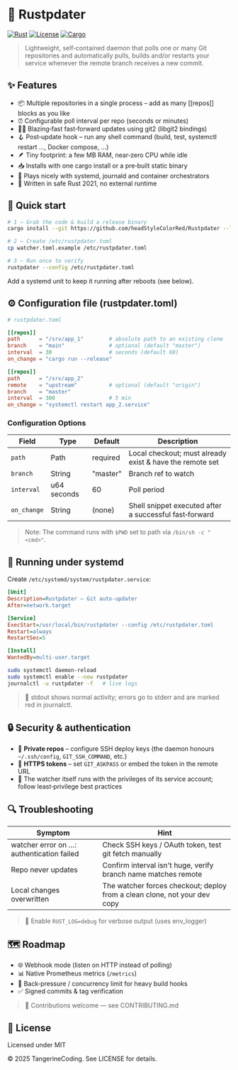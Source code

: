 # 🚀 Rustpdater

[![Rust](https://img.shields.io/badge/rust-2021-orange.svg)](https://www.rust-lang.org)
[![License](https://img.shields.io/badge/license-MIT%2FApache--2.0-blue.svg)](LICENSE)
[![Cargo](https://img.shields.io/badge/cargo-install-blue)](https://crates.io)

> Lightweight, self‑contained daemon that polls one or many Git repositories and automatically pulls, builds and/or restarts your service whenever the remote branch receives a new commit.

## ✨ Features

- 📦 Multiple repositories in a single process – add as many [[repos]] blocks as you like
- ⏰ Configurable poll interval per repo (seconds or minutes)
- 🏃‍♂️ Blazing‑fast fast‑forward updates using git2 (libgit2 bindings)
- 🪝 Post‑update hook – run any shell command (build, test, systemctl restart …, Docker compose, …)
- 🪶 Tiny footprint: a few MB RAM, near‑zero CPU while idle
- 📥 Installs with one cargo install or a pre‑built static binary
- 🔧 Plays nicely with systemd, journald and container orchestrators
- 🦀 Written in safe Rust 2021, no external runtime

## 🚀 Quick start

```bash
# 1 – Grab the code & build a release binary
cargo install --git https://github.com/headStyleColorRed/Rustpdater --locked

# 2 – Create /etc/rustpdater.toml
cp watcher.toml.example /etc/rustpdater.toml

# 3 – Run once to verify
rustpdater --config /etc/rustpdater.toml
```

Add a systemd unit to keep it running after reboots (see below).

## ⚙️ Configuration file (rustpdater.toml)

```toml
# rustpdater.toml

[[repos]]
path      = "/srv/app_1"        # absolute path to an existing clone
branch    = "main"              # optional (default "master")
interval  = 30                  # seconds (default 60)
on_change = "cargo run --release"

[[repos]]
path      = "/srv/app_2"
remote    = "upstream"          # optional (default "origin")
branch    = "master"
interval  = 300                 # 5 min
on_change = "systemctl restart app_2.service"
```

### Configuration Options

| Field | Type | Default | Description |
|-------|------|---------|-------------|
| `path` | Path | required | Local checkout; must already exist & have the remote set |
| `branch` | String | "master" | Branch ref to watch |
| `interval` | u64 seconds | 60 | Poll period |
| `on_change` | String | (none) | Shell snippet executed after a successful fast‑forward |

> Note: The command runs with `$PWD` set to path via `/bin/sh -c "<cmd>"`.

## 🔧 Running under systemd

Create `/etc/systemd/system/rustpdater.service`:

```ini
[Unit]
Description=Rustpdater – Git auto‑updater
After=network.target

[Service]
ExecStart=/usr/local/bin/rustpdater --config /etc/rustpdater.toml
Restart=always
RestartSec=5

[Install]
WantedBy=multi-user.target
```

```bash
sudo systemctl daemon-reload
sudo systemctl enable --now rustpdater
journalctl -u rustpdater -f   # live logs
```

> 📝 stdout shows normal activity; errors go to stderr and are marked red in journalctl.

## 🔒 Security & authentication

- 🔑 **Private repos** – configure SSH deploy keys (the daemon honours `~/.ssh/config`, `GIT_SSH_COMMAND`, etc.)
- 🔐 **HTTPS tokens** – set `GIT_ASKPASS` or embed the token in the remote URL
- 👮 The watcher itself runs with the privileges of its service account; follow least‑privilege best practices

## 🔍 Troubleshooting

| Symptom | Hint |
|---------|------|
| watcher error on …: authentication failed | Check SSH keys / OAuth token, test git fetch manually |
| Repo never updates | Confirm interval isn't huge, verify branch name matches remote |
| Local changes overwritten | The watcher forces checkout; deploy from a clean clone, not your dev copy |

> 🐛 Enable `RUST_LOG=debug` for verbose output (uses env_logger)

## 🗺️ Roadmap

- 🌐 Webhook mode (listen on HTTP instead of polling)
- 📊 Native Prometheus metrics (`/metrics`)
- 🔄 Back‑pressure / concurrency limit for heavy build hooks
- ✅ Signed commits & tag verification

> 👥 Contributions welcome — see CONTRIBUTING.md

## 📄 License

Licensed under MIT

© 2025 TangerineCoding. See LICENSE for details.
